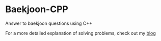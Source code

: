 # Baekjoon-CPP
Answer to baekjoon questions using C++

For a more detailed explanation of solving problems, check out my [blog](https://314programs.wordpress.com/category/baekjoon/)
